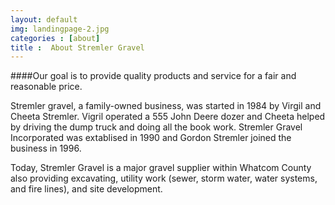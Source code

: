 ```yaml
---
layout: default
img: landingpage-2.jpg
categories : [about]
title :  About Stremler Gravel
---
```


####Our goal is to provide quality products and service for a fair and reasonable price.

Stremler gravel, a family-owned business, was started in 1984 by Virgil and Cheeta Stremler. Vigril operated a 555 John Deere dozer and Cheeta helped by driving the dump truck and doing all the book work. Stremler Gravel Incorporated was extablised in 1990 and Gordon Stremler joined the business in 1996.

Today, Stremler Gravel is a major gravel supplier within Whatcom County also providing excavating, utility work (sewer, storm water, water systems, and fire lines), and site development. 
